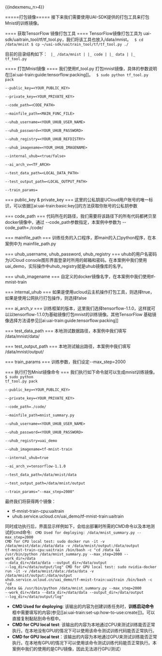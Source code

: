 {{indexmenu_n>4}}

=====打包镜像=====
接下来我们需要使用UAI-SDK提供的打包工具来打包Mnist的训练镜像。

==== 获取TensorFlow 镜像打包工具 ====
TensorFlow镜像打包工具为 uai-sdk/uaitrain\_tool/tf/tf\_tool.py，我们将该工具也放入/data/mnist。
<code>
$ cd /data/mnist
$ cp ~/uai-sdk/uaitrain_tool/tf/tf_tool.py ./
</code>

目前的目录结构如下：
<code>
|_ /data/mnist
|  |_ code
|  |_ data
|  |_ tf_tool.py
</code>

==== 打包Mnist镜像 ====
我们使用tf\_tool.py 打包mnist镜像，具体的参数说明在[[ai:uai-train:guide:tensorflow:packing]]。
<code>
$ sudo python tf_tool.py pack \
                        --public_key=<YOUR_PUBLIC_KEY> \
			--private_key=<YOUR_PRIVATE_KEY> \
			--code_path=<CODE_PATH> \
			--mainfile_path=<MAIN_FUNC_FILE> \
			--uhub_username=<YOUR_UHUB_USER_NAME> \
			--uhub_password=<YOUR_UHUB_PASSWORD> \
			--uhub_registry=<YOUR_UHUB_REFDISTRY> \
			--uhub_imagename=<YOUR_UHUB_IMAGENAME> \
                        --internal_uhub=<true/false> \
			--ai_arch_v=<TF_ARCH> \
			--test_data_path=<LOCAL_DATA_PATH> \
			--test_output_path=<LOCAL_OUTPUT_PATH> \
			--train_params=<PARAMS>
</code>

=== public_key & private_key ===
这里的公私钥是UCloud用户账号的唯一标识，可以依据[[ai:uai-train:basic:key]]的方法获取你账号的公私钥参数

=== code_path ===
代码所在的路径，我们需要将该路径下的所有代码都拷贝至docker镜像中，通过 \-\-code\_path参数指定，本案例中参数为 \-\-code\_path=./code/

=== mainfile_path ===
训练任务的入口程序，即main的入口python程序，在本案例中为 mainfile\_path.py

=== uhub_username, uhub_password, uhub_registry ===
uhub的用户名密码为UCloud console图形界面登录时所用的邮箱和密码。在本案例中我们使用 uai_demo，实际操作中uhub\_registry就是uhub镜像库的名字。

=== uhub_imagename ===
自定义的docker镜像名字，在本案例中我们使用tf-mnist-train

=== internal_uhub ===
如果是使用ucloud云主机操作打包工具，则选择true，如果是使用公网执行打包操作，则选择false

=== ai_arch_v  ===
训练框架的版本，这里我们选择tensorflow-1.1.0，这样就可以以tensorflow-1.1.0为基础镜像打包mnist的训练镜像。其他TensorFlow 基础镜像选择方法请参见[[ai:uai-train:guide:tensorflow:packing]]

=== test_data_path ===
本地测试数据路径，本案例中我们填写 /data/mnist/data/

=== test_output_path ===
本地测试输出路径，本案例中我们填写 /data/mnist/output/

=== train_params ===
训练参数，我们设定--max\_step=2000

=== 执行打包Mnist镜像命令 ===
我们执行如下命令就可以生成mnist训练镜像。
<code>
$ sudo python tf_tool.py pack \
                        --public_key=<YOUR_PUBLIC_KEY> \
			--private_key=<YOUR_PRIVATE_KEY> \
			--code_path=./code/ \
			--mainfile_path=mnist_summary.py \
			--uhub_username=<YOUR_UHUB_USER_NAME> \
			--uhub_password=<YOUR_UHUB_PASSWORD> \
			--uhub_registry=uai_demo \
			--uhub_imagename=tf-mnist-train \
                        --internal_uhub=true \
			--ai_arch_v=tensorflow-1.1.0 \
			--test_data_path=/data/mnist/data \
			--test_output_path=/data/mnist/output \
			--train_params="--max_step=2000"
</code>

最终我们将获得两个镜像：
  - tf-mnist-train-cpu:uaitrain
  - uhub.service.ucloud.cn/uai_demo/tf-mnist-train:uaitrain

同时成功执行后，界面显示样例如下，会给出部署时所需的CMD命令以及本地测试的cmd命令:
<code>
CMD Used for deploying:
/data/mnist_summary.py --max_step=2000
CMD for CPU local test:
sudo docker run -it -v /data/mnist/data:/data/data -v /data/mnist/output:/data/output tf-mnist-train-cpu:uaitrain /bin/bash -c "cd /data && /usr/bin/python /data/mnist_summary.py --max_step=2000 --work_dir=/data --data_dir=/data/data --output_dir=/data/output --log_dir=/data/output/log"
CMD for GPU local test:
sudo nvidia-docker run -it -v /data/mnist/data:/data/data -v /data/mnist/output:/data/output uhub.service.ucloud.cn/uai_demo/tf-mnist-train:uaitrain /bin/bash -c "cd /data && /usr/bin/python /data/mnist_summary.py --max_step=2000 --work_dir=/data --data_dir=/data/data --output_dir=/data/output --log_dir=/data/output/log"
</code>
  * **CMD Used for deploying**: 该输出的内容为创建训练任务时，**训练启动命令**框中需要填写的内容(参见[[ai:uai-train:set-up:how-to-use:create]])。可以直接复制黏贴到命令框中。
  * **CMD for CPU local test**: 该输出的内容为本地通过CPU来测试训练能否正常执行。在本地没有GPU的情况下可以使用该命令测试训练代码能否正常执行。
  * **CMD for GPU local test**：该输出的内容为本地通过GPU来测试训练能否正常执行。在本地有GPU的情况下可以使用该命令测试训练代码能否正常执行。本案例中我们的使用的是CPU镜像，因此无法进行GPU测试）

